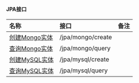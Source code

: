 
#### JPA接口

名称|接口|备注
:--|:--|:--
[创建Mongo实体](mongo_create.md)|/jpa/mongo/create|
[查询Mongo实体](mongo_query.md)|/jpa/mongo/query|
[创建MySQL实体](mysql_create.md)|/jpa/mysql/create|
[查询MySQL实体](mysql_query.md)|/jpa/mysql/query|
